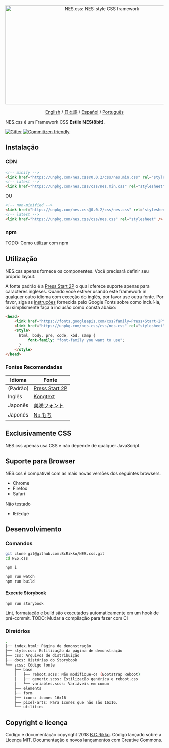 <div align="center">
  <a href="https://nostalgic-css.github.io/NES.css/" target="_blank"><img src="https://user-images.githubusercontent.com/5305599/49061716-da649680-f254-11e8-9a89-d95a7407ec6a.png" alt="NES.css: NES-style  CSS framework" style="max-width:100%;" width="600" height="315"></a>

  <a href="README.md">English</a> / <a href="README-jp.md">日本語</a> / <a href="README-es.md">Español</a> / <a href="README-pt-BR.md">Português</a>
</div>

NES.css é um Framework CSS **Estilo NES(8bit)**.

[![Gitter][gitter-badge]][gitter] [![Commitizen friendly](https://img.shields.io/badge/commitizen-friendly-brightgreen.svg)](http://commitizen.github.io/cz-cli/)

## Instalação

### CDN

```html
<!-- minify -->
<link href="https://unpkg.com/nes.css@0.0.2/css/nes.min.css" rel="stylesheet" />
<!-- latest -->
<link href="https://unpkg.com/nes.css/css/nes.min.css" rel="stylesheet" />
```

OU

```html
<!-- non-minified -->
<link href="https://unpkg.com/nes.css@0.0.2/css/nes.css" rel="stylesheet" />
<!-- latest -->
<link href="https://unpkg.com/nes.css/css/nes.css" rel="stylesheet" />
```

### npm

TODO: Como utilizar com npm

## Utilização

NES.css apenas fornece os componentes. Você precisará definir seu próprio layout.

A fonte padrão é a [Press Start 2P](https://fonts.google.com/specimen/Press+Start+2P?selection.family=Press+Start+2P) o qual oferece suporte apenas para caracteres ingleses. Quando você estiver usando este framework in qualquer outro idioma com exceção do inglês, por favor use outra fonte. Por favor, siga as [instruções](https://developers.google.com/fonts/docs/getting_started) fornecida pelo Google Fonts sobre como incluí-la, ou simplismente faça a inclusão como consta abaixo:

```html
<head>
    <link href="https://fonts.googleapis.com/css?family=Press+Start+2P" rel="stylesheet">
    <link href="https://unpkg.com/nes.css/css/nes.css" rel="stylesheet" />
    <style>
      html, body, pre, code, kbd, samp {
          font-family: "font-family you want to use";
      }
    </style>
</head>
```

### Fontes Recomendadas

|Idioma|Fonte|
|----|----|
|(Padrão)|[Press Start 2P](https://fonts.google.com/specimen/Press+Start+2P)|
|Inglês|[Kongtext](https://www.dafont.com/kongtext.font)|
|Japonês|[美咲フォント](http://www.geocities.jp/littlimi/misaki.htm)|
|Japonês|[Nu もち](http://kokagem.sakura.ne.jp/font/mochi/)|


## Exclusivamente CSS

NES.css apenas usa CSS e não depende de qualquer JavaScript.


## Suporte para Browser

NES.css é compatível com as mais novas versões dos seguintes browsers.
* Chrome
* Firefox
* Safari

Não testado
* IE/Edge


## Desenvolvimento

### Comandos
```sh
git clone git@github.com:BcRikko/NES.css.git
cd NES.css

npm i

npm run watch
npm run build
```

#### Execute Storybook
```
npm run storybook
```

Lint, formatação e build são executados automaticamente em um hook de pré-commit.
TODO: Mudar a compilação para fazer com CI

### Diretórios
```sh
.
├── index.html: Página de demonstração
├── style.css: Estilização da página de demonstração
├── css: Arquivos de distribuição
├── docs: Histórias do Storybook
└── scss: Código fonte
    ├── base
    │   ├── reboot.scss: Não modifique-o! (Bootstrap Reboot)
    │   ├── generic.scss: Estilização genérica e reboot.css
    │   └── variables.scss: Variáveis em comum
    ├── elements
    ├── form
    ├── icons: ícones 16x16
    ├── pixel-arts: Para ícones que não são 16x16.
    └── utilities
```



## Copyright e licença

Código e documentação copyright 2018 [B.C.Rikko](https://github.com/BcRikko). Código lançado sobre a Licença MIT. Documentação e novos lançamentos com Creative Commons.





[gitter]: https://gitter.im/nostalgic-css/Lobby
[gitter-badge]: https://img.shields.io/gitter/room/nostalgic-css/Lobby.svg
